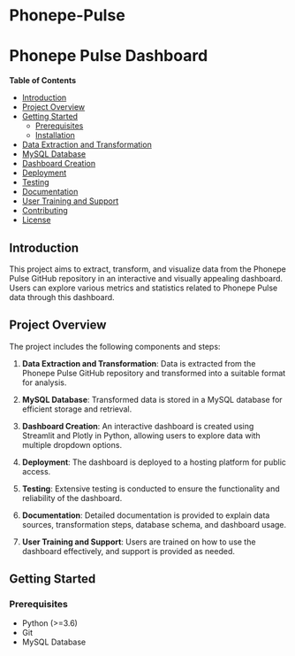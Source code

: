 # Phonepe-Pulse

# Phonepe Pulse Dashboard

**Table of Contents**
- [Introduction](#introduction)
- [Project Overview](#project-overview)
- [Getting Started](#getting-started)
  - [Prerequisites](#prerequisites)
  - [Installation](#installation)
- [Data Extraction and Transformation](#data-extraction-and-transformation)
- [MySQL Database](#mysql-database)
- [Dashboard Creation](#dashboard-creation)
- [Deployment](#deployment)
- [Testing](#testing)
- [Documentation](#documentation)
- [User Training and Support](#user-training-and-support)
- [Contributing](#contributing)
- [License](#license)

## Introduction

This project aims to extract, transform, and visualize data from the Phonepe Pulse GitHub repository in an interactive and visually appealing dashboard. Users can explore various metrics and statistics related to Phonepe Pulse data through this dashboard.

## Project Overview

The project includes the following components and steps:

1. **Data Extraction and Transformation**: Data is extracted from the Phonepe Pulse GitHub repository and transformed into a suitable format for analysis.

2. **MySQL Database**: Transformed data is stored in a MySQL database for efficient storage and retrieval.

3. **Dashboard Creation**: An interactive dashboard is created using Streamlit and Plotly in Python, allowing users to explore data with multiple dropdown options.

4. **Deployment**: The dashboard is deployed to a hosting platform for public access.

5. **Testing**: Extensive testing is conducted to ensure the functionality and reliability of the dashboard.

6. **Documentation**: Detailed documentation is provided to explain data sources, transformation steps, database schema, and dashboard usage.

7. **User Training and Support**: Users are trained on how to use the dashboard effectively, and support is provided as needed.

## Getting Started

### Prerequisites

- Python (>=3.6)
- Git
- MySQL Database
